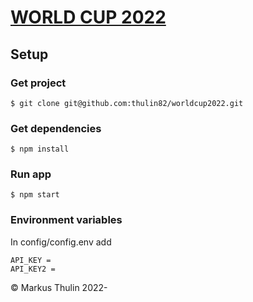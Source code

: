# [WORLD CUP 2022](https://github.com/thulin82/worldcup2022)

## Setup

### Get project

```
$ git clone git@github.com:thulin82/worldcup2022.git
```

### Get dependencies

```
$ npm install
```

### Run app

```
$ npm start
```

### Environment variables

In config/config.env add

```
API_KEY =
API_KEY2 =
```

© Markus Thulin 2022-
